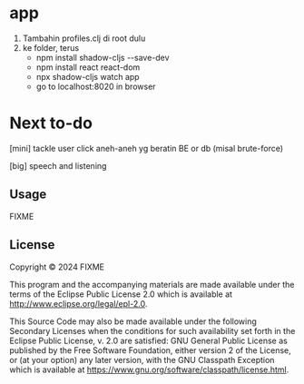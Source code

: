 # app

1. Tambahin profiles.clj di root dulu
2. ke folder, terus
   - npm install shadow-cljs --save-dev
   - npm install react react-dom
   - npx shadow-cljs watch app
   - go to localhost:8020 in browser

# Next to-do
[mini] tackle user click aneh-aneh yg beratin BE or db (misal brute-force)

[big] speech and listening

## Usage

FIXME

## License

Copyright © 2024 FIXME

This program and the accompanying materials are made available under the
terms of the Eclipse Public License 2.0 which is available at
http://www.eclipse.org/legal/epl-2.0.

This Source Code may also be made available under the following Secondary
Licenses when the conditions for such availability set forth in the Eclipse
Public License, v. 2.0 are satisfied: GNU General Public License as published by
the Free Software Foundation, either version 2 of the License, or (at your
option) any later version, with the GNU Classpath Exception which is available
at https://www.gnu.org/software/classpath/license.html.


